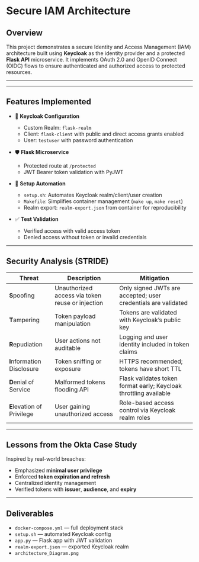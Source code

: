 # Secure IAM Architecture

## Overview

This project demonstrates a secure Identity and Access Management (IAM) architecture built using **Keycloak** as the identity provider and a protected **Flask API** microservice. It implements OAuth 2.0 and OpenID Connect (OIDC) flows to ensure authenticated and authorized access to protected resources.

---

---

## Features Implemented

- 🔐 **Keycloak Configuration**
  - Custom Realm: `flask-realm`
  - Client: `flask-client` with public and direct access grants enabled
  - User: `testuser` with password authentication

- 🛡️ **Flask Microservice**
  - Protected route at `/protected`
  - JWT Bearer token validation with PyJWT

- 🔁 **Setup Automation**
  - `setup.sh`: Automates Keycloak realm/client/user creation
  - `Makefile`: Simplifies container management (`make up`, `make reset`)
  - Realm export: `realm-export.json` from container for reproducibility

- ✅ **Test Validation**
  - Verified access with valid access token
  - Denied access without token or invalid credentials

---

## Security Analysis (STRIDE)

| Threat | Description | Mitigation |
|--------|-------------|------------|
| **S**poofing | Unauthorized access via token reuse or injection | Only signed JWTs are accepted; user credentials are validated |
| **T**ampering | Token payload manipulation | Tokens are validated with Keycloak’s public key |
| **R**epudiation | User actions not auditable | Logging and user identity included in token claims |
| **I**nformation Disclosure | Token sniffing or exposure | HTTPS recommended; tokens have short TTL |
| **D**enial of Service | Malformed tokens flooding API | Flask validates token format early; Keycloak throttling available |
| **E**levation of Privilege | User gaining unauthorized access | Role-based access control via Keycloak realm roles |

---

## Lessons from the Okta Case Study

Inspired by real-world breaches:
- Emphasized **minimal user privilege**
- Enforced **token expiration and refresh**
- Centralized identity management
- Verified tokens with **issuer**, **audience**, and **expiry**

---

## Deliverables

-  `docker-compose.yml` — full deployment stack
-  `setup.sh` — automated Keycloak config
-  `app.py` — Flask app with JWT validation
-  `realm-export.json` — exported Keycloak realm
-  `architecture_Diagram.png`


